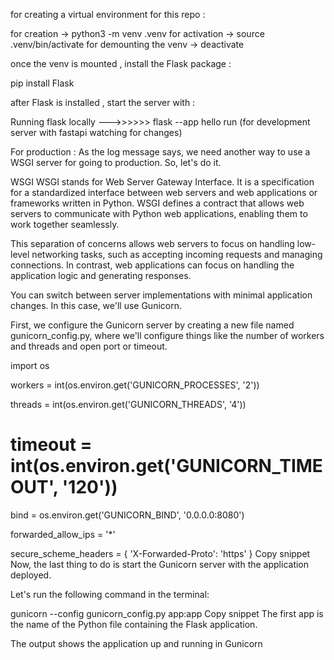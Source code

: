 for creating a virtual environment for this repo :

for creation -> python3 -m venv .venv
for activation -> source .venv/bin/activate
for demounting the venv -> deactivate

once the venv is mounted , install the Flask package :

pip install Flask

after Flask is installed , start the server with :

Running flask locally --->>>>>> flask --app hello run (for development server with fastapi watching for changes)

For production :
 As the log message says, we need another way to use a WSGI server for going to production. So, let's do it.

WSGI
WSGI stands for Web Server Gateway Interface. It is a specification for a standardized interface between web servers and web applications or frameworks written in Python. WSGI defines a contract that allows web servers to communicate with Python web applications, enabling them to work together seamlessly.

This separation of concerns allows web servers to focus on handling low-level networking tasks, such as accepting incoming requests and managing connections. In contrast, web applications can focus on handling the application logic and generating responses.

You can switch between server implementations with minimal application changes. In this case, we'll use Gunicorn.

First, we configure the Gunicorn server by creating a new file named gunicorn_config.py, where we'll configure things like the number of workers and threads and open port or timeout.

import os



workers = int(os.environ.get('GUNICORN_PROCESSES', '2'))

threads = int(os.environ.get('GUNICORN_THREADS', '4'))

# timeout = int(os.environ.get('GUNICORN_TIMEOUT', '120'))

bind = os.environ.get('GUNICORN_BIND', '0.0.0.0:8080')



forwarded_allow_ips = '*'

secure_scheme_headers = { 'X-Forwarded-Proto': 'https' }
Copy snippet
Now, the last thing to do is start the Gunicorn server with the application deployed.

Let's run the following command in the terminal:

gunicorn --config gunicorn_config.py app:app
Copy snippet
The first app is the name of the Python file containing the Flask application.

The output shows the application up and running in Gunicorn
